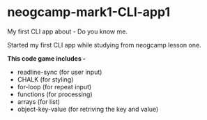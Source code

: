 # neogcamp-mark1-CLI-app1
 My first CLI app about - Do you know me. 

 Started my first CLI app while studying from neogcamp lesson one.

 **This code game includes -**
 - readline-sync (for user input)
 - CHALK (for styling)
 - for-loop (for repeat input)
 - functions (for processing)
 - arrays (for list)
 - object-key-value (for retriving the key and value)
